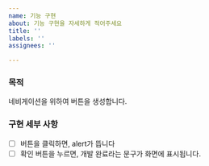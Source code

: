 ```yaml
---
name: 기능 구현
about: 기능 구현을 자세하게 적어주세요
title: ''
labels: ''
assignees: ''

---
```


### 목적
네비게이션을 위하여 버튼을 생성합니다.

### 구현 세부 사항
- [ ] 버튼을 클릭하면, alert가 뜹니다
- [ ] 확인 버튼을 누르면, 개발 완료라는 문구가 화면에 표시됩니다.
